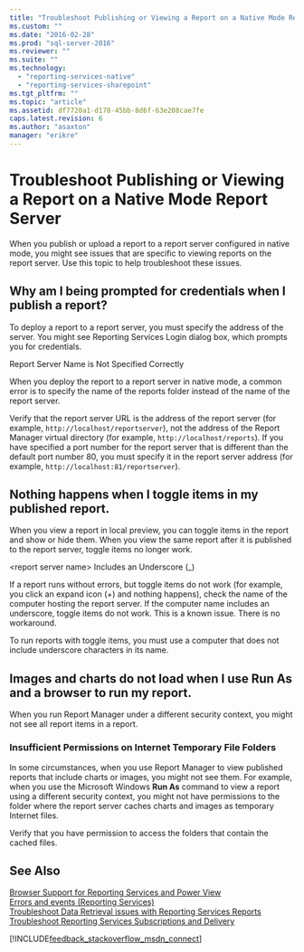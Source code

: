 ```yaml
---
title: "Troubleshoot Publishing or Viewing a Report on a Native Mode Report Server | Microsoft Docs"
ms.custom: ""
ms.date: "2016-02-28"
ms.prod: "sql-server-2016"
ms.reviewer: ""
ms.suite: ""
ms.technology: 
  - "reporting-services-native"
  - "reporting-services-sharepoint"
ms.tgt_pltfrm: ""
ms.topic: "article"
ms.assetid: df7720a1-d178-45bb-8d6f-63e208cae7fe
caps.latest.revision: 6
ms.author: "asaxton"
manager: "erikre"
---
```

# Troubleshoot Publishing or Viewing a Report on a Native Mode Report Server
  
  
  
When you publish or upload a report to a report server configured in native mode, you might see issues that are specific to viewing reports on the report server. Use this topic to help troubleshoot these issues.   
  
## Why am I being prompted for credentials when I publish a report?  
To deploy a report to a report server, you must specify the address of the server. You might see Reporting Services Login dialog box, which prompts you for credentials.   
  
Report Server Name is Not Specified Correctly  
  
  
When you deploy the report to a report server in native mode, a common error is to specify the name of the reports folder instead of the name of the report server.   
  
Verify that the report server URL is the address of the report server (for example, `http://localhost/reportserver`), not the address of the Report Manager virtual directory (for example, `http://localhost/reports`). If you have specified a port number for the report server that is different than the default port number 80, you must specify it in the report server address (for example, `http://localhost:81/reportserver`).   
  
 ## Nothing happens when I toggle items in my published report.  
  When you view a report in local preview, you can toggle items in the report and show or hide them. When you view the same report after it is published to the report server, toggle items no longer work.   
  
\<report server name> Includes an Underscore (_)  
  
If a report runs without errors, but toggle items do not work (for example, you click an expand icon (+) and nothing happens), check the name of the computer hosting the report server. If the computer name includes an underscore, toggle items do not work. This is a known issue. There is no workaround.   
  
To run reports with toggle items, you must use a computer that does not include underscore characters in its name.  
  
## Images and charts do not load when I use Run As and a browser to run my report.  
When you run Report Manager under a different security context, you might not see all report items in a report.   
  
### Insufficient Permissions on Internet Temporary File Folders  
  
In some circumstances, when you use Report Manager to view published reports that include charts or images, you might not see them. For example, when you use the Microsoft Windows **Run As** command to view a report using a different security context, you might not have permissions to the folder where the report server caches charts and images as temporary Internet files.   
  
Verify that you have permission to access the folders that contain the cached files.   
    
## See Also  
[Browser Support for Reporting Services and Power View](../../reporting-services/browser-support-for-reporting-services-and-power-view.md)  
[Errors and events (Reporting Services)](../../reporting-services/troubleshooting/errors-and-events-reference-reporting-services.md)  
[Troubleshoot Data Retrieval issues with Reporting Services Reports](../../reporting-services/troubleshooting/troubleshoot-data-retrieval-issues-with-reporting-services-reports.md)  
[Troubleshoot Reporting Services Subscriptions and Delivery](../../reporting-services/troubleshooting/troubleshoot-reporting-services-subscriptions-and-delivery.md)  
  
  

[!INCLUDE[feedback_stackoverflow_msdn_connect](../../reporting-services/troubleshooting/includes/feedback-stackoverflow-msdn-connect.md)]

